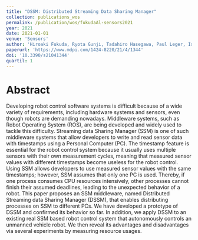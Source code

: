 ```yaml
---
title: "DSSM: Distributed Streaming Data Sharing Manager"
collection: publications_wos
permalink: /publication/wos/fukudaAl-sensors2021
year: 2021
date: 2021-01-01
venue: 'Sensors'
author: 'Hiroaki Fukuda, Ryota Gunji, Tadahiro Hasegawa, Paul Leger, Ismael Figueroa'
paperurl: 'https://www.mdpi.com/1424-8220/21/4/1344'
doi: '10.3390/s21041344'
quartil: 1
---
```


# Abstract

Developing robot control software systems is difficult because of a wide
variety of requirements, including hardware systems and sensors, even though
robots are demanding nowadays. Middleware systems, such as Robot Operating
System (ROS), are being developed and widely used to tackle this difficulty.
Streaming data Sharing Manager (SSM) is one of such middleware systems that
allow developers to write and read sensor data with timestamps using a Personal
Computer (PC). The timestamp feature is essential for the robot control system
because it usually uses multiple sensors with their own measurement cycles,
meaning that measured sensor values with different timestamps become useless
for the robot control. Using SSM allows developers to use measured sensor
values with the same timestamps; however, SSM assumes that only one PC is used.
Thereby, if one process consumes CPU resources intensively, other processes
cannot finish their assumed deadlines, leading to the unexpected behavior of a
robot. This paper proposes an SSM middleware, named Distributed Streaming data
Sharing Manager (DSSM), that enables distributing processes on SSM to different
PCs. We have developed a prototype of DSSM and confirmed its behavior so far.
In addition, we apply DSSM to an existing real SSM based robot control system
that autonomously controls an unmanned vehicle robot. We then reveal its
advantages and disadvantages via several experiments by measuring resource
usages.